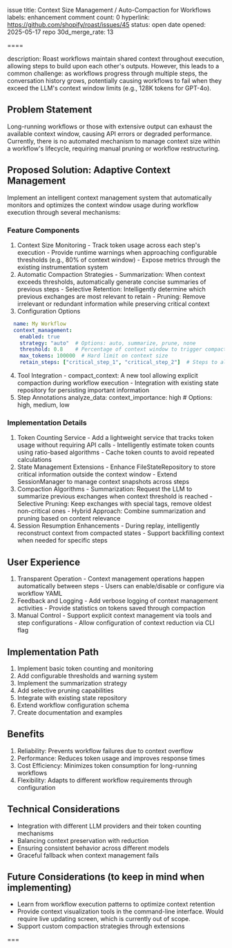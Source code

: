 issue title: Context Size Management / Auto-Compaction for Workflows
labels: enhancement
comment count: 0
hyperlink: https://github.com/shopify/roast/issues/45
status: open
date opened: 2025-05-17
repo 30d_merge_rate: 13

====

description:
Roast workflows maintain shared context throughout execution, allowing steps to build upon each other's outputs. However, this leads to a common challenge: as workflows progress through multiple steps, the conversation history grows, potentially causing workflows to fail when they exceed the LLM's context window limits (e.g., 128K tokens for GPT-4o).

## Problem Statement

Long-running workflows or those with extensive output can exhaust the available context window, causing API errors or degraded performance. Currently, there is no automated mechanism to manage context size within a workflow's lifecycle, requiring manual pruning or workflow restructuring.

## Proposed Solution: Adaptive Context Management

Implement an intelligent context management system that automatically monitors and optimizes the context window usage during workflow execution through several mechanisms:

### Feature Components

  1. Context Size Monitoring
    - Track token usage across each step's execution
    - Provide runtime warnings when approaching configurable thresholds (e.g., 80% of context window)
    - Expose metrics through the existing instrumentation system
  2. Automatic Compaction Strategies
    - Summarization: When context exceeds thresholds, automatically generate concise summaries of previous steps
    - Selective Retention: Intelligently determine which previous exchanges are most relevant to retain
    - Pruning: Remove irrelevant or redundant information while preserving critical context
  3. Configuration Options

```yaml
  name: My Workflow
  context_management:
    enabled: true
    strategy: "auto"  # Options: auto, summarize, prune, none
    threshold: 0.8    # Percentage of context window to trigger compaction
    max_tokens: 100000  # Hard limit on context size
    retain_steps: ["critical_step_1", "critical_step_2"]  # Steps to always keep in full
```

  4. Tool Integration
    - compact_context: A new tool allowing explicit compaction during workflow execution
    - Integration with existing state repository for persisting important information
  5. Step Annotations
  analyze_data:
    context_importance: high  # Options: high, medium, low

###  Implementation Details

  1. Token Counting Service
    - Add a lightweight service that tracks token usage without requiring API calls
    - Intelligently estimate token counts using ratio-based algorithms
    - Cache token counts to avoid repeated calculations
  2. State Management Extensions
    - Enhance FileStateRepository to store critical information outside the context window
    - Extend SessionManager to manage context snapshots across steps
  3. Compaction Algorithms
    - Summarization: Request the LLM to summarize previous exchanges when context threshold is reached
    - Selective Pruning: Keep exchanges with special tags, remove oldest non-critical ones
    - Hybrid Approach: Combine summarization and pruning based on content relevance
  4. Session Resumption Enhancements
    - During replay, intelligently reconstruct context from compacted states
    - Support backfilling context when needed for specific steps

##  User Experience

  1. Transparent Operation
    - Context management operations happen automatically between steps
    - Users can enable/disable or configure via workflow YAML
  2. Feedback and Logging
    - Add verbose logging of context management activities
    - Provide statistics on tokens saved through compaction
  3. Manual Control
    - Support explicit context management via tools and step configurations
    - Allow configuration of context reduction via CLI flag

##  Implementation Path

  1. Implement basic token counting and monitoring
  2. Add configurable thresholds and warning system
  3. Implement the summarization strategy
  4. Add selective pruning capabilities
  5. Integrate with existing state repository
  6. Extend workflow configuration schema
  7. Create documentation and examples

##  Benefits

  1. Reliability: Prevents workflow failures due to context overflow
  2. Performance: Reduces token usage and improves response times
  3. Cost Efficiency: Minimizes token consumption for long-running workflows
  4. Flexibility: Adapts to different workflow requirements through configuration

##  Technical Considerations

  - Integration with different LLM providers and their token counting mechanisms
  - Balancing context preservation with reduction
  - Ensuring consistent behavior across different models
  - Graceful fallback when context management fails

##  Future Considerations (to keep in mind when implementing)

  - Learn from workflow execution patterns to optimize context retention
  - Provide context visualization tools in the command-line interface. Would require live updating screen, which is currently out of scope.
  - Support custom compaction strategies through extensions


===
